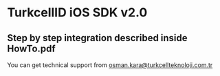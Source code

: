 TurkcellID iOS SDK v2.0
=========================

## Step by step integration described inside HowTo.pdf

You can get technical support from osman.kara@turkcellteknoloji.com.tr
